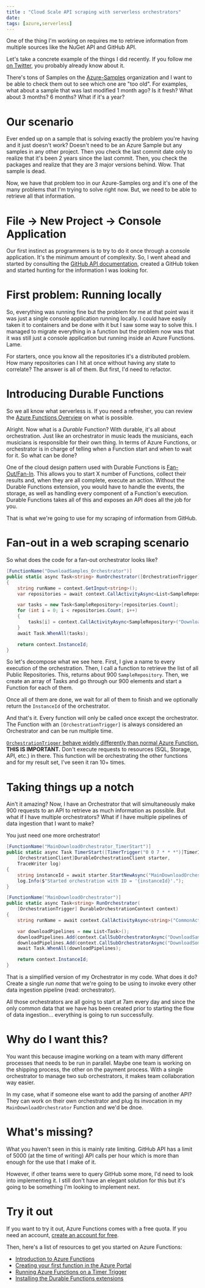 ```yaml
---
title : "Cloud Scale API scraping with serverless orchestrators"
date: 
tags: [azure,serverless]
---
```


One of the thing I'm working on requires me to retrieve information from multiple sources like the NuGet API and GitHub API.

Let's take a concrete example of the things I did recently. If you follow me [on Twitter](https://twitter.com/MaximRouiller), you probably already know about it.

There's tons of Samples on the [Azure-Samples](https://github.com/Azure-Samples/) organization and I want to be able to check them out to see which one are "too old". For examples, what about a sample that was last modified 1 month ago? Is it fresh? What about 3 months? 6 months? What if it's a year?

# Our scenario

Ever ended up on a sample that is solving exactly the problem you're having and it just doesn't work? Doesn't need to be an Azure Sample but any samples in any other project. Then you check the last commit date only to realize that it's been 2 years since the last commit. Then, you check the packages and realize that they are 3 major versions behind. Wow. That sample is dead.

Now, we have that problem too in our Azure-Samples org and it's one of the many problems that I'm trying to solve right now. But, we need to be able to retrieve all that information.

# File -> New Project -> Console Application

Our first instinct as programmers is to try to do it once through a console application. It's the minimum amount of complexity. So, I went ahead and started by consulting the [GitHub API documentation](https://developer.github.com/v3/), created a GitHub token and started hunting for the information I was looking for.

# First problem: Running locally

So, everything was running fine but the problem for me at that point was it was just a single console application running locally. I could have easily taken it to containers and be done with it but I saw some way to solve this. I managed to migrate everything in a function but the problem now was that it was still just a console application but running inside an Azure Functions. Lame.

For starters, once you know all the repositories it's a distributed problem. How many repositories can I hit at once without having any state to correlate? The answer is all of them. But first, I'd need to refactor.

# Introducing Durable Functions

So we all know what serverless is. If you need a refresher, you can review the [Azure Functions Overview](https://docs.microsoft.com/azure/azure-functions/functions-overview?WT.mc_id=none-blog-marouill) on what is possible.

Alright. Now what is a *Durable* Function? With durable, it's all about orchestration. Just like an orchestrator in music leads the musicians, each musicians is responsible for their own thing. In terms of Azure Functions, or orchestrator is in charge of telling when a Function start and when to wait for it. So what can be done?

One of the cloud design pattern used with Durable Functions is [Fan-Out/Fan-In](https://docs.microsoft.com/azure/azure-functions/durable-functions-cloud-backup?WT.mc_id=none-blog-marouill). This allows you to start X number of Functions, collect their results and, when they are all complete, execute an action. Without the Durable Functions extension, you would have to handle the events, the storage, as well as handling every component of a Function's execution. Durable Functions takes all of this and exposes an API does all the job for you.

That is what we're going to use for my scraping of information from GitHub.

# Fan-out in a web scraping scenario

So what does the code for a fan-out orchestrator looks like?

```csharp
[FunctionName("DownloadSamples_Orchestrator")]
public static async Task<string> RunOrchestrator([OrchestrationTrigger] DurableOrchestrationContext context, TraceWriter log)
{
    string runName = context.GetInput<string>();
    var repositories = await context.CallActivityAsync<List<SampleRepository>>("DownloadSamples_GetAllPublicRepositories", null);

    var tasks = new Task<SampleRepository>[repositories.Count];
    for (int i = 0; i < repositories.Count; i++)
    {
        tasks[i] = context.CallActivityAsync<SampleRepository>("DownloadSamples_UpdateRepositoryData", (runName, repositories[i]));
    }
    await Task.WhenAll(tasks);

    return context.InstanceId;
}
```

So let's decompose what we see here. First, I give a name to every execution of the orchestration. Then, I call a function to retrieve the list of all Public Repositories. This, returns about 900 `SampleRepository`. Then, we create an array of Tasks and go through our 900 elements and start a Function for each of them.

Once all of them are done, we wait for all of them to finish and we optionally return the `InstanceId` of the orchestrator.

And that's it. Every function will only be called once except the orchestrator. The Function with an `[OrchestrationTrigger]` is always considered an Orchestrator and can be run multiple time. 

[`OrchestrationTrigger` behave widely differently than normal Azure Function.](https://docs.microsoft.com/azure/azure-functions/durable-functions-bindings?WT.mc_id=none-blog-marouill#trigger-behavior) **THIS IS IMPORTANT.** Don't execute requests to resources (SQL, Storage, API, etc.) in there. This function will be orchestrating the other functions and for my result set, I've seen it ran 10+ times.

# Taking things up a notch

Ain't it amazing? Now, I have an Orchestrator that will simultaneously make 900 requests to an API to retrieve as much information as possible. But what if I have multiple orchestrators? What if I have multiple pipelines of data ingestion that I want to make?

You just need one more orchestrator!

```csharp
[FunctionName("MainDownloadOrchestrator_TimerStart")]
public static async Task TimerStart([TimerTrigger("0 0 7 * * *")]TimerInfo myTimer,
    [OrchestrationClient]DurableOrchestrationClient starter,
    TraceWriter log)
{
    string instanceId = await starter.StartNewAsync("MainDownloadOrchestrator", null);
    log.Info($"Started orchestration with ID = '{instanceId}'.");
}

[FunctionName("MainDownloadOrchestrator")]
public static async Task<string> RunOrchestrator(
    [OrchestrationTrigger] DurableOrchestrationContext context)
{
    string runName = await context.CallActivityAsync<string>("CommonActivityFunctions_CreateRun", null);

    var downloadPipelines = new List<Task>();
    downloadPipelines.Add(context.CallSubOrchestratorAsync("DownloadSamples_Orchestrator", runName));
    downloadPipelines.Add(context.CallSubOrchestratorAsync("DownloadSomethingElse_Orchestration", runName));
    await Task.WhenAll(downloadPipelines);

    return context.InstanceId;
}
```

That is a simplified version of my Orchestrator in my code. What does it do? Create a single *run name* that we're going to be using to invoke every other data ingestion pipeline (read: orchestrator).

All those orchestrators are all going to start at 7am every day and since the only common data that we have has been created prior to starting the flow of data ingestion... everything is going to run successfully.

# Why do I want this?

You want this because imagine working on a team with many different processes that needs to be run in parallel. Maybe one team is working on the shipping process, the other on the payment process. With a single orchestrator to manage two sub orchestrators, it makes team collaboration way easier.

In my case, what if someone else want to add the parsing of another API? They can work on their own orchestrator and plug its invocation in my `MainDownloadOrchestrator` Function and we'd be dnoe.

# What's missing?

What you haven't seen in this is mainly rate limiting. GitHub API has a limit of 5000 (at the time of writing) API calls per hour which is more than enough for the use that I make of it.

However, if other teams were to query GitHub some more, I'd need to look into implementing it. I still don't have an elegant solution for this but it's going to be something I'm looking to implement next.

# Try it out

If you want to try it out, Azure Functions comes with a free quota. If you need an account, [create an account for free](https://azure.microsoft.com/free/?WT.mc_id=none-blog-marouill).

Then, here's a list of resources to get you started on Azure Functions:

* [Introduction to Azure Functions](https://docs.microsoft.com/azure/azure-functions/functions-overview?WT.mc_id=none-blog-marouill)
* [Creating your first function in the Azure Portal](https://docs.microsoft.com/azure/azure-functions/functions-create-first-azure-function?WT.mc_id=none-blog-marouill)
* [Running Azure Functions on a Timer Trigger](https://docs.microsoft.com/azure/azure-functions/functions-create-scheduled-function?WT.mc_id=none-blog-marouill)
* [Installing the Durable Functions extensions](https://docs.microsoft.com/en-us/azure/azure-functions/durable-functions-install?WT.mc_id=none-blog-marouill)